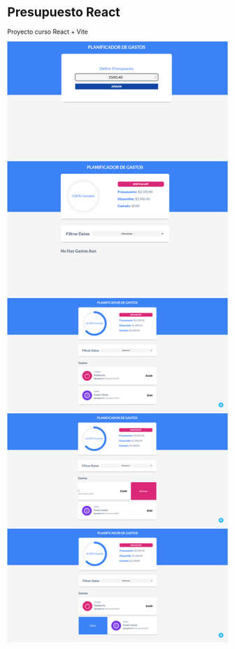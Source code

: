 ﻿# Presupuesto React
Proyecto curso React + Vite

![alt Presentacion1](https://raw.githubusercontent.com/ZitelliDZ/Presupuesto-react/main/presentacion/Presentacion1.png)
![alt Presentacion2](https://raw.githubusercontent.com/ZitelliDZ/Presupuesto-react/main/presentacion/Presentacion2.png)
![alt Presentacion3](https://raw.githubusercontent.com/ZitelliDZ/Presupuesto-react/main/presentacion/Presentacion3.png)
![alt Presentacion4](https://raw.githubusercontent.com/ZitelliDZ/Presupuesto-react/main/presentacion/Presentacion4.png)
![alt Presentacion5](https://raw.githubusercontent.com/ZitelliDZ/Presupuesto-react/main/presentacion/Presentacion5.png)
